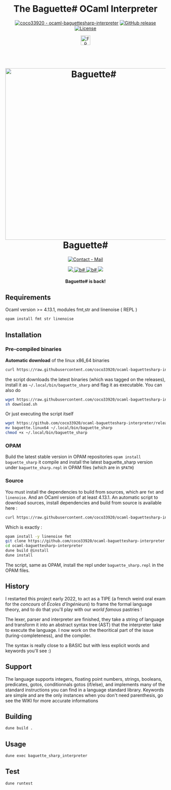 <h1 align="center">The Baguette# OCaml Interpreter</h1>
<div align="center">
<p>
  <a href="https://github.com/coco33920/ocaml-baguettesharp-interpreter" title="Go to GitHub repo"><img src="https://img.shields.io/static/v1?label=coco33920&message=ocaml-baguettesharp-interpreter&color=55cdfc&logo=github&style=for-the-badge" alt="coco33920 - ocaml-baguettesharp-interpreter"></a>
  <a href="https://github.com/coco33920/ocaml-baguettesharp-interpreter/releases/"><img src="https://img.shields.io/github/release/coco33920/ocaml-baguettesharp-interpreter?include_prereleases=&sort=semver&color=55cdfc&style=for-the-badge" alt="GitHub release"></a>
<a href="#license"><img src="https://img.shields.io/badge/License-GPLv3-55cdfc?style=for-the-badge" alt="License"></a>
  <div align="center">
  <a href="README_fr.md">
    <img alt="FR" src="https://flagicons.lipis.dev/flags/4x3/fr.svg" width="30px" title="french-readme">
  </a>
  </div>
</p>

<h1 align="center">
    <br>
    <img src="https://i.imgur.com/iBSb0Fh.png" alt="Baguette#" width="540">
    <br>
    Baguette#
    <br>
</h1>

<a href="mailto:contact@baguettesharp.fr"><img src="https://img.shields.io/badge/Contact-Mail-f7a8d8?style=for-the-badge&logo=thunderbird&logoColor=55cdfc" alt="Contact - Mail"></a>

<a href="https://github.com/coco33920/ocaml-baguettesharp-interpreter/wiki">
<img src="https://img.shields.io/badge/Usage-Wiki-f7a8d8?style=for-the-badge">
</a>
<a href="https://www.baguettesharp.fr">
    <img alt="b#" src="https://img.shields.io/badge/Website-Baguette%23-f7a8d8?style=for-the-badge">
  </a>
<a href="https://doc.baguettesharp.fr">
    <img alt="b#" src="https://img.shields.io/badge/API-Documentation-f7a8d8?style=for-the-badge">
  </a>
<a href="https://ci.ocamllabs.io/github/coco33920/ocaml-baguettesharp-interpreter">
  <img src="https://img.shields.io/endpoint?url=https%3A%2F%2Fci.ocamllabs.io%2Fbadge%2Fcoco33920%2Focaml-baguettesharp-interpreter%2Fmaster&logo=ocaml&style=for-the-badge">
</a>
</div>
<h4 align="center">Baguette# is back!</h4>

## Requirements
Ocaml version >= 4.13.1, modules fmt,str and linenoise ( REPL )

```sh
opam install fmt str linenoise
```
## Installation

### Pre-compiled binaries
**Automatic download** of the linux x86_64 binaries
```bash
curl https://raw.githubusercontent.com/coco33920/ocaml-baguettesharp-interpreter/master/download.sh | sh
```
the script downloads the latest binaries (which was tagged on the releases), install it as `~/.local/bin/baguette_sharp` 
and flag it as executable. You can also do
```bash
wget https://raw.githubusercontent.com/coco33920/ocaml-baguettesharp-interpreter/master/download.sh
sh download.sh
```
Or just executing the script itself
```bash
wget https://github.com/coco33920/ocaml-baguettesharp-interpreter/releases/latest/download/baguette.linux64
mv baguette.linux64 ~/.local/bin/baguette_sharp
chmod +x ~/.local/bin/baguette_sharp
```

### OPAM
Build the latest stable version in OPAM repositories `opam install baguette_sharp` it compile and install the latest
baguette_sharp version under `baguette_sharp.repl` in OPAM files (which are in `$PATH`)

### Source
You must install the dependencies to build from sources, which are `fmt` and `linenoise`. And an OCaml version of at least 4.13.1.
An automatic script to download sources, install dependencies and build from source is available here :
```bash
curl https://raw.githubusercontent.com/coco33920/ocaml-baguettesharp-interpreter/master/automatic.sh | sh
```
Which is exactly :
```bash
opam install -y linenoise fmt
git clone https://github.com/coco33920/ocaml-baguettesharp-interpreter
cd ocaml-baguettesharp-interpreter
dune build @install
dune install
```
The script, same as OPAM, install the repl under `baguette_sharp.repl` in the OPAM files.

## History 

I restarted this project early 2022, to act as a TIPE (a french weird oral exam for the _concours_ of _Écoles d'Ingénieurs_) to frame the formal language theory, and to do that you'll play with our _world famous_ pastries !

The lexer, parser and interpreter are finished, they take a string of language and transform it into an abstract syntax tree (AST) that the interpreter take to execute the language. I now work on the theoritical part of the issue (turing-completeness), and the compiler.

The syntax is really close to a BASIC but with less explicit words and keywords you'll see :)

## Support

The language supports integers, floating point numbers, strings, booleans, predicates, gotos, conditionnals gotos (if/else), 
and implements many of the standard instructions you can find in a language standard library.
Keywords are simple and are the only instances when you don't need parenthesis, go see the WIKI for more accurate informations

## Building

```sh
dune build .
```

## Usage

```sh
dune exec baguette_sharp_interpreter
```

## Test

```sh
dune runtest
```
